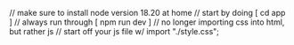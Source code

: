 // make sure to install node version 18.20 at home
// start by doing [ cd app ]
// always run through [ npm run dev ]
// no longer importing css into html, but rather js
// start off your js file w/ import "./style.css";
